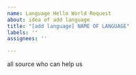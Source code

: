 ```yaml
---
name: Language Hello World Request
about: idea of add language
title: "[add language] NAME OF LANGUAGE"
labels: ''
assignees: ''

---
```


all source who can help us
